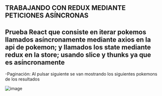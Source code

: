 
## TRABAJANDO CON REDUX MEDIANTE PETICIONES ASÍNCRONAS

## Prueba React que consiste en iterar pokemos llamados asíncronamente mediante axios en la api de pokemon; y llamados los state mediante redux en la store; usando slice y thunks ya que es asíncronamente

  -Paginación: Al pulsar siguiente se van mostrando los siguientes pokemons de los resultados
  
  
![image](https://user-images.githubusercontent.com/88061350/205618423-932274bd-3ea1-4442-afb6-c55449d144b8.png)
